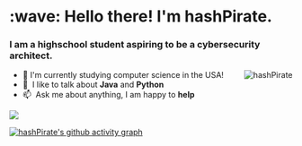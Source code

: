 <h1 align="left" id="suhailkakar-title">:wave: Hello there! I'm hashPirate.</h1>
<h3 align="left">I am a highschool student aspiring to be a cybersecurity architect. </h3>


<a href="#suhailkakar-title">
  <img src="https://github-readme-stats.vercel.app/api?username=hashPirate&show_icons=true&theme=react&count_private=true&include_all_commits=true" alt="hashPirate" align="right" />
</a>

- :school: I'm currently studying computer science in the USA!
- :speech_balloon: &nbsp;I like to talk about **Java** and **Python**
- :mailbox: &nbsp;Ask me about anything, I am happy to **help**
<img src="https://komarev.com/ghpvc/?username=hashpirate&color=brightgreen">

[![hashPirate's github activity graph](https://activity-graph.herokuapp.com/graph?username=hashPirate&theme=react-dark)](https://github.com/hashPirate)
